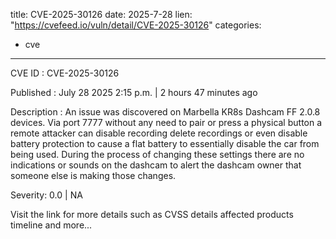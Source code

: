  
title: CVE-2025-30126
date: 2025-7-28
lien: "https://cvefeed.io/vuln/detail/CVE-2025-30126"
categories:
  - cve
---

CVE ID : CVE-2025-30126

Published :  July 28
2025
2:15 p.m. | 2 hours
47 minutes ago

Description : An issue was discovered on Marbella KR8s Dashcam FF 2.0.8 devices. Via port 7777 without any need to pair or press a physical button
a remote attacker can disable recording
delete recordings
or even disable battery protection to cause a flat battery to essentially disable the car from being used. During the process of changing these settings
there are no indications or sounds on the dashcam to alert the dashcam owner that someone else is making those changes.

Severity: 0.0 | NA

Visit the link for more details
such as CVSS details
affected products
timeline
and more...
